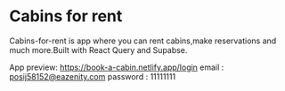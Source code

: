 # Cabins for rent

Cabins-for-rent is app where you can rent cabins,make reservations and much more.Built with React Query and Supabse.

App preview: 
https://book-a-cabin.netlify.app/login
email : posij58152@eazenity.com
password : 11111111
